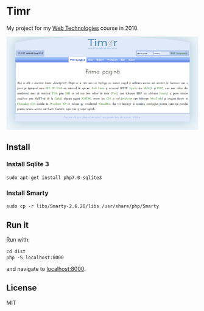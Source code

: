 # Timr

My project for my [Web Technologies][1] course in 2010.

![Timr screenshot](screenshot.png)

## Install

### Install Sqlite 3

    sudo apt-get install php7.0-sqlite3

### Install Smarty

    sudo cp -r libs/Smarty-2.6.28/libs /usr/share/php/Smarty

## Run it

Run with:

    cd dist
    php -S localhost:8000

and navigate to [localhost:8000](http://localhost:8000).

## License

MIT

[1]: http://profs.info.uaic.ro/~busaco/teach/courses/web/
